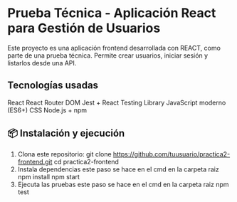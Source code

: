 # Prueba Técnica - Aplicación React para Gestión de Usuarios

Este proyecto es una aplicación frontend desarrollada con REACT, como parte de una prueba técnica. Permite crear usuarios, iniciar sesión y listarlos desde una API.

## Tecnologías usadas

React
React Router DOM
Jest + React Testing Library
JavaScript moderno (ES6+)
CSS
Node.js + npm

## 📦 Instalación y ejecución

1. Clona este repositorio:
git clone https://github.com/tuusuario/practica2-frontend.git
cd practica2-frontend
2. Instala dependencias
este paso se hace en el cmd en la carpeta raiz 
npm install
npm start
3. Ejecuta las pruebas
este paso se hace en el cmd en la carpeta raiz 
npm test
